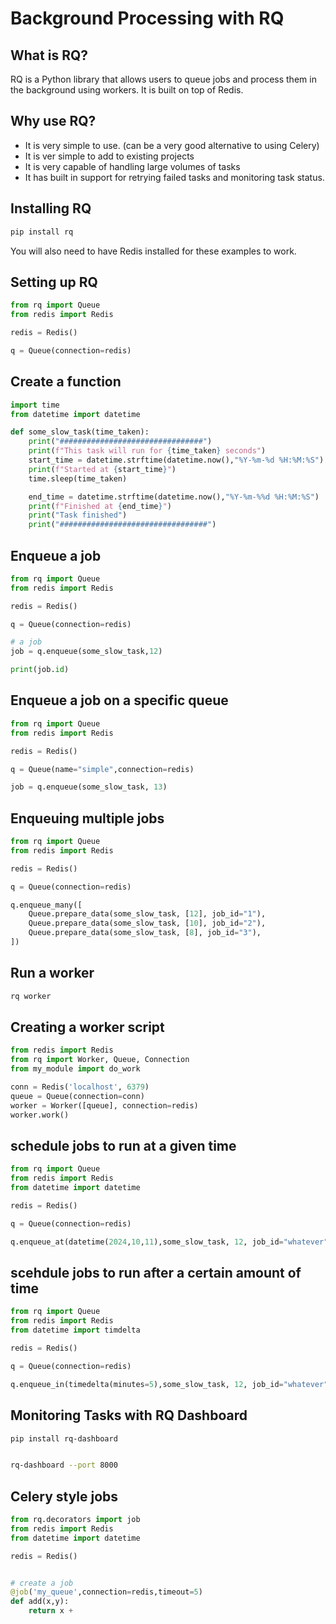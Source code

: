 # Background Processing with RQ 

## What is RQ?

RQ is a Python library that allows users to queue jobs and process them in the background using workers. It is built on top of Redis. 

## Why use RQ?
- It is very simple to use. (can be a very good alternative to using Celery)
- It is ver simple to add to existing projects
- It is very capable of handling large volumes of tasks
- It has built in support for retrying failed tasks and monitoring task status.

## Installing RQ

```bash
pip install rq
```

You will also need to have Redis installed for these examples to work.

## Setting up RQ

```python
from rq import Queue
from redis import Redis

redis = Redis()

q = Queue(connection=redis)

```

## Create a function

```python
import time
from datetime import datetime

def some_slow_task(time_taken):
    print("################################")
    print(f"This task will run for {time_taken} seconds")
    start_time = datetime.strftime(datetime.now(),"%Y-%m-%d %H:%M:%S")
    print(f"Started at {start_time}")
    time.sleep(time_taken)

    end_time = datetime.strftime(datetime.now(),"%Y-%m-%%d %H:%M:%S")
    print(f"Finished at {end_time}")
    print("Task finished")
    print("#################################")

```

## Enqueue a job

```python
from rq import Queue
from redis import Redis

redis = Redis()

q = Queue(connection=redis)

# a job
job = q.enqueue(some_slow_task,12)

print(job.id)
```

## Enqueue a job on a specific queue

```python
from rq import Queue
from redis import Redis

redis = Redis()

q = Queue(name="simple",connection=redis)

job = q.enqueue(some_slow_task, 13)
```

## Enqueuing multiple jobs

```python
from rq import Queue
from redis import Redis

redis = Redis()

q = Queue(connection=redis)

q.enqueue_many([
    Queue.prepare_data(some_slow_task, [12], job_id="1"),
    Queue.prepare_data(some_slow_task, [10], job_id="2"),
    Queue.prepare_data(some_slow_task, [8], job_id="3"),
])
```

## Run a worker

```bash
rq worker
```

## Creating a worker script
```python
from redis import Redis
from rq import Worker, Queue, Connection
from my_module import do_work

conn = Redis('localhost', 6379)
queue = Queue(connection=conn)
worker = Worker([queue], connection=redis)
worker.work()
```
## schedule jobs to run at a given time

```python
from rq import Queue
from redis import Redis
from datetime import datetime

redis = Redis()

q = Queue(connection=redis)

q.enqueue_at(datetime(2024,10,11),some_slow_task, 12, job_id="whatever")
```

## scehdule jobs to run after a certain amount of time
```python
from rq import Queue
from redis import Redis
from datetime import timdelta

redis = Redis()

q = Queue(connection=redis)

q.enqueue_in(timedelta(minutes=5),some_slow_task, 12, job_id="whatever")
```

## Monitoring Tasks with RQ Dashboard
```bash
pip install rq-dashboard


rq-dashboard --port 8000
```

## Celery style jobs
```python
from rq.decorators import job
from redis import Redis
from datetime import datetime

redis = Redis()


# create a job
@job('my_queue',connection=redis,timeout=5)
def add(x,y):
    return x + 
```
